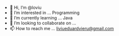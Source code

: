 - 👋 Hi, I’m @loviu
- 👀 I’m interested in ... Programming
- 🌱 I’m currently learning ... Java
- 💞️ I’m looking to collaborate on ...
- 📫 How to reach me ... liviueduardvieru@gmail.com

<!---
loviu/loviu is a ✨ special ✨ repository because its `README.md` (this file) appears on your GitHub profile.
You can click the Preview link to take a look at your changes.
--->
